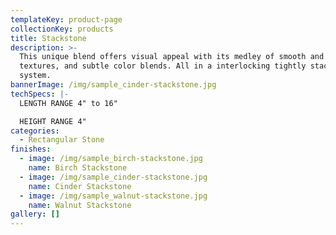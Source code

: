 ```yaml
---
templateKey: product-page
collectionKey: products
title: Stackstone
description: >-
  This unique blend offers visual appeal with its medley of smooth and rough
  textures, and subtle color blends. All in a interlocking tightly stacked panel
  system.
bannerImage: /img/sample_cinder-stackstone.jpg
techSpecs: |-
  LENGTH RANGE 4" to 16"

  HEIGHT RANGE 4"
categories:
  - Rectangular Stone
finishes:
  - image: /img/sample_birch-stackstone.jpg
    name: Birch Stackstone
  - image: /img/sample_cinder-stackstone.jpg
    name: Cinder Stackstone
  - image: /img/sample_walnut-stackstone.jpg
    name: Walnut Stackstone
gallery: []
---
```


